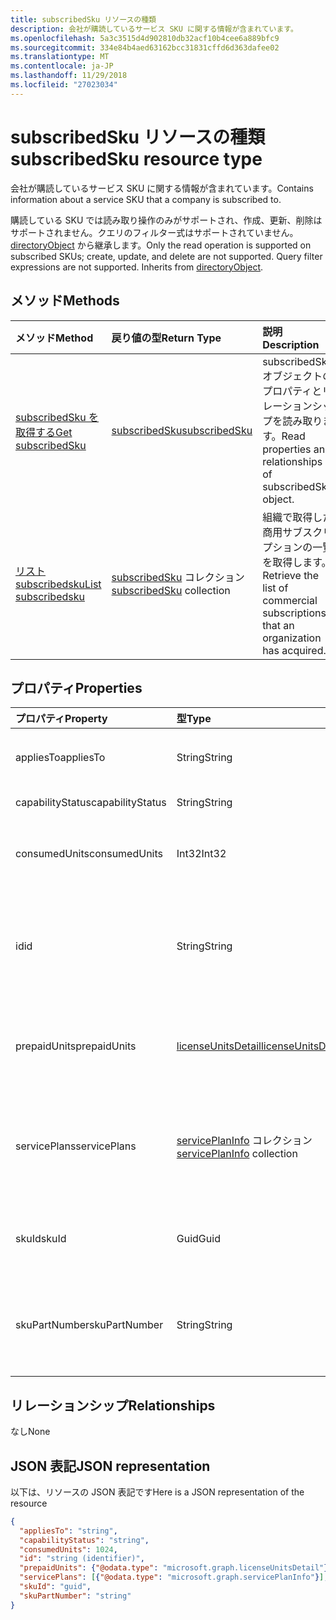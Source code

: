 ```yaml
---
title: subscribedSku リソースの種類
description: 会社が購読しているサービス SKU に関する情報が含まれています。
ms.openlocfilehash: 5a3c3515d4d902810db32acf10b4cee6a889bfc9
ms.sourcegitcommit: 334e84b4aed63162bcc31831cffd6d363dafee02
ms.translationtype: MT
ms.contentlocale: ja-JP
ms.lasthandoff: 11/29/2018
ms.locfileid: "27023034"
---
```

# <a name="subscribedsku-resource-type"></a><span data-ttu-id="b7a03-103">subscribedSku リソースの種類</span><span class="sxs-lookup"><span data-stu-id="b7a03-103">subscribedSku resource type</span></span>

<span data-ttu-id="b7a03-104">会社が購読しているサービス SKU に関する情報が含まれています。</span><span class="sxs-lookup"><span data-stu-id="b7a03-104">Contains information about a service SKU that a company is subscribed to.</span></span>

<span data-ttu-id="b7a03-p101">購読している SKU では読み取り操作のみがサポートされ、作成、更新、削除はサポートされません。クエリのフィルター式はサポートされていません。[directoryObject](directoryobject.md) から継承します。</span><span class="sxs-lookup"><span data-stu-id="b7a03-p101">Only the read operation is supported on subscribed SKUs; create, update, and delete are not supported. Query filter expressions are not supported. Inherits from [directoryObject](directoryobject.md).</span></span>

## <a name="methods"></a><span data-ttu-id="b7a03-108">メソッド</span><span class="sxs-lookup"><span data-stu-id="b7a03-108">Methods</span></span>
| <span data-ttu-id="b7a03-109">メソッド</span><span class="sxs-lookup"><span data-stu-id="b7a03-109">Method</span></span>           | <span data-ttu-id="b7a03-110">戻り値の型</span><span class="sxs-lookup"><span data-stu-id="b7a03-110">Return Type</span></span>    |<span data-ttu-id="b7a03-111">説明</span><span class="sxs-lookup"><span data-stu-id="b7a03-111">Description</span></span>|
|:---------------|:--------|:----------|
|[<span data-ttu-id="b7a03-112">subscribedSku を取得する</span><span class="sxs-lookup"><span data-stu-id="b7a03-112">Get subscribedSku</span></span>](../api/subscribedsku-get.md) | [<span data-ttu-id="b7a03-113">subscribedSku</span><span class="sxs-lookup"><span data-stu-id="b7a03-113">subscribedSku</span></span>](subscribedsku.md) |<span data-ttu-id="b7a03-114">subscribedSku オブジェクトのプロパティとリレーションシップを読み取ります。</span><span class="sxs-lookup"><span data-stu-id="b7a03-114">Read properties and relationships of subscribedSku object.</span></span>|
|[<span data-ttu-id="b7a03-115">リスト subscribedsku</span><span class="sxs-lookup"><span data-stu-id="b7a03-115">List subscribedsku</span></span>](../api/subscribedsku-list.md) | <span data-ttu-id="b7a03-116">[subscribedSku](subscribedsku.md) コレクション</span><span class="sxs-lookup"><span data-stu-id="b7a03-116">[subscribedSku](subscribedsku.md) collection</span></span> |<span data-ttu-id="b7a03-117">組織で取得した商用サブスクリプションの一覧を取得します。</span><span class="sxs-lookup"><span data-stu-id="b7a03-117">Retrieve the list of commercial subscriptions that an organization has acquired.</span></span>|

## <a name="properties"></a><span data-ttu-id="b7a03-118">プロパティ</span><span class="sxs-lookup"><span data-stu-id="b7a03-118">Properties</span></span>
| <span data-ttu-id="b7a03-119">プロパティ</span><span class="sxs-lookup"><span data-stu-id="b7a03-119">Property</span></span>     | <span data-ttu-id="b7a03-120">型</span><span class="sxs-lookup"><span data-stu-id="b7a03-120">Type</span></span>   |<span data-ttu-id="b7a03-121">説明</span><span class="sxs-lookup"><span data-stu-id="b7a03-121">Description</span></span>|
|:---------------|:--------|:----------|
|<span data-ttu-id="b7a03-122">appliesTo</span><span class="sxs-lookup"><span data-stu-id="b7a03-122">appliesTo</span></span>|<span data-ttu-id="b7a03-123">String</span><span class="sxs-lookup"><span data-stu-id="b7a03-123">String</span></span>| <span data-ttu-id="b7a03-124">"User" や "Company" など。</span><span class="sxs-lookup"><span data-stu-id="b7a03-124">For example, "User" or "Company".</span></span> |
|<span data-ttu-id="b7a03-125">capabilityStatus</span><span class="sxs-lookup"><span data-stu-id="b7a03-125">capabilityStatus</span></span>|<span data-ttu-id="b7a03-126">String</span><span class="sxs-lookup"><span data-stu-id="b7a03-126">String</span></span>| <span data-ttu-id="b7a03-127">「有効」など。</span><span class="sxs-lookup"><span data-stu-id="b7a03-127">For example, "Enabled".</span></span> |
|<span data-ttu-id="b7a03-128">consumedUnits</span><span class="sxs-lookup"><span data-stu-id="b7a03-128">consumedUnits</span></span>|<span data-ttu-id="b7a03-129">Int32</span><span class="sxs-lookup"><span data-stu-id="b7a03-129">Int32</span></span>| <span data-ttu-id="b7a03-130">割り当てられたライセンスの数。</span><span class="sxs-lookup"><span data-stu-id="b7a03-130">The number of licenses that have been assigned.</span></span> |
|<span data-ttu-id="b7a03-131">id</span><span class="sxs-lookup"><span data-stu-id="b7a03-131">id</span></span>|<span data-ttu-id="b7a03-132">String</span><span class="sxs-lookup"><span data-stu-id="b7a03-132">String</span></span>| <span data-ttu-id="b7a03-p102">購読している SKU オブジェクトの一意識別子。キーであり、null 許容ではありません。</span><span class="sxs-lookup"><span data-stu-id="b7a03-p102">The unique identifier for the subscribed sku object. Key, not nullable.</span></span> |
|<span data-ttu-id="b7a03-135">prepaidUnits</span><span class="sxs-lookup"><span data-stu-id="b7a03-135">prepaidUnits</span></span>|[<span data-ttu-id="b7a03-136">licenseUnitsDetail</span><span class="sxs-lookup"><span data-stu-id="b7a03-136">licenseUnitsDetail</span></span>](licenseunitsdetail.md)| <span data-ttu-id="b7a03-137">プリペイド ライセンスの数と状態に関する情報。</span><span class="sxs-lookup"><span data-stu-id="b7a03-137">Information about the number and status of prepaid licenses.</span></span> |
|<span data-ttu-id="b7a03-138">servicePlans</span><span class="sxs-lookup"><span data-stu-id="b7a03-138">servicePlans</span></span>|<span data-ttu-id="b7a03-139">[servicePlanInfo](serviceplaninfo.md) コレクション</span><span class="sxs-lookup"><span data-stu-id="b7a03-139">[servicePlanInfo](serviceplaninfo.md) collection</span></span>| <span data-ttu-id="b7a03-p103">SKU と併用できるサービス プランに関する情報。null 許容ではありません</span><span class="sxs-lookup"><span data-stu-id="b7a03-p103">Information about the service plans that are available with the SKU. Not nullable</span></span> |
|<span data-ttu-id="b7a03-142">skuId</span><span class="sxs-lookup"><span data-stu-id="b7a03-142">skuId</span></span>|<span data-ttu-id="b7a03-143">Guid</span><span class="sxs-lookup"><span data-stu-id="b7a03-143">Guid</span></span>| <span data-ttu-id="b7a03-144">サービス SKU の一意識別子 (GUID)。</span><span class="sxs-lookup"><span data-stu-id="b7a03-144">The unique identifier (GUID) for the service SKU.</span></span> |
|<span data-ttu-id="b7a03-145">skuPartNumber</span><span class="sxs-lookup"><span data-stu-id="b7a03-145">skuPartNumber</span></span>|<span data-ttu-id="b7a03-146">String</span><span class="sxs-lookup"><span data-stu-id="b7a03-146">String</span></span>| <span data-ttu-id="b7a03-147">SKU 部品番号。"AAD_PREMIUM" や "RMSBASIC" など。</span><span class="sxs-lookup"><span data-stu-id="b7a03-147">The SKU part number; for example: "AAD_PREMIUM" or "RMSBASIC".</span></span> |

## <a name="relationships"></a><span data-ttu-id="b7a03-148">リレーションシップ</span><span class="sxs-lookup"><span data-stu-id="b7a03-148">Relationships</span></span>
<span data-ttu-id="b7a03-149">なし</span><span class="sxs-lookup"><span data-stu-id="b7a03-149">None</span></span>

## <a name="json-representation"></a><span data-ttu-id="b7a03-150">JSON 表記</span><span class="sxs-lookup"><span data-stu-id="b7a03-150">JSON representation</span></span>

<span data-ttu-id="b7a03-151">以下は、リソースの JSON 表記です</span><span class="sxs-lookup"><span data-stu-id="b7a03-151">Here is a JSON representation of the resource</span></span>

<!--{
  "blockType": "resource",
  "optionalProperties": [],
  "keyProperty": "id",
  "baseType": "microsoft.graph.entity",
  "@odata.type": "microsoft.graph.subscribedSku",
  "@odata.annotations": [
    {
      "capabilities": {
        "skippable": false,
        "toppable": false,
        "countable": false,
        "expandable": false,
        "filterable": false,
        "referenceable": false,
        "selectable": false
      }
    }
  ]
}-->

```json
{
  "appliesTo": "string",
  "capabilityStatus": "string",
  "consumedUnits": 1024,
  "id": "string (identifier)",
  "prepaidUnits": {"@odata.type": "microsoft.graph.licenseUnitsDetail"},
  "servicePlans": [{"@odata.type": "microsoft.graph.servicePlanInfo"}],
  "skuId": "guid",
  "skuPartNumber": "string"
}

```
<!-- uuid: 8fcb5dbc-d5aa-4681-8e31-b001d5168d79
2015-10-25 14:57:30 UTC -->
<!-- {
  "type": "#page.annotation",
  "description": "subscribedSku resource",
  "keywords": "",
  "section": "documentation",
  "tocPath": ""
}-->
